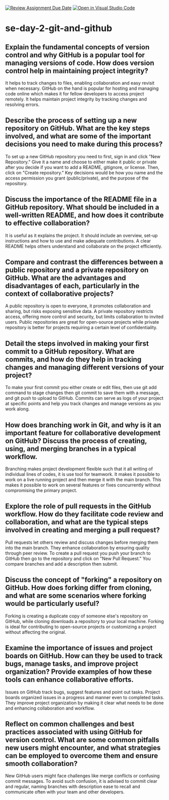 [![Review Assignment Due Date](https://classroom.github.com/assets/deadline-readme-button-22041afd0340ce965d47ae6ef1cefeee28c7c493a6346c4f15d667ab976d596c.svg)](https://classroom.github.com/a/8wgCKhpZ)
[![Open in Visual Studio Code](https://classroom.github.com/assets/open-in-vscode-2e0aaae1b6195c2367325f4f02e2d04e9abb55f0b24a779b69b11b9e10269abc.svg)](https://classroom.github.com/online_ide?assignment_repo_id=15629862&assignment_repo_type=AssignmentRepo)
# se-day-2-git-and-github
## Explain the fundamental concepts of version control and why GitHub is a popular tool for managing versions of code. How does version control help in maintaining project integrity?
It helps to track changes to files, enabling collaboration and easy revisit when necessary. GitHub on the hand is popular for hosting and managing code online which makes it for fellow developers to access project remotely. It helps maintain project integrity by tracking changes and resolving errors.
## Describe the process of setting up a new repository on GitHub. What are the key steps involved, and what are some of the important decisions you need to make during this process?
To set up a new GitHub repository you need to first, sign in and click "New Repository." Give it a name and choose to either make it public or private after you decide if you want to add a README, gitignore, or license. Then, click on "Create repository." Key decisions would be how you name and the access permission you grant (public/private), and the purpose of the repository.
## Discuss the importance of the README file in a GitHub repository. What should be included in a well-written README, and how does it contribute to effective collaboration?
It is useful as it explains the project. It should include an overview, set-up instructions and how to use and make adequate contributions. A clear README helps others understand and collaborate on the project efficiently.
## Compare and contrast the differences between a public repository and a private repository on GitHub. What are the advantages and disadvantages of each, particularly in the context of collaborative projects?
A public repository is open to everyone, it promotes collaboration and sharing, but risks exposing sensitive data. A private repository restricts access, offering more control and security, but limits collaboration to invited users. Public repositories are great for open-source projects while private repository is better for projects requiring a certain level of confidentiality.
## Detail the steps involved in making your first commit to a GitHub repository. What are commits, and how do they help in tracking changes and managing different versions of your project?
To make your first commit you either create or edit files, then use git add command to stage changes then git commit to save them with a message, and git push to upload to GitHub. Commits can serve as logs of your project at specific points and help you track changes and manage versions as you work along.
## How does branching work in Git, and why is it an important feature for collaborative development on GitHub? Discuss the process of creating, using, and merging branches in a typical workflow.
Branching makes project development flexible such that it all writing of individual lines of codes, it is use tool for teamwork. It makes it possible to work on a live running project and then merge it with the main branch. This makes it possible to work on several features or fixes concurrently without compromising the primary project.
## Explore the role of pull requests in the GitHub workflow. How do they facilitate code review and collaboration, and what are the typical steps involved in creating and merging a pull request?
Pull requests let others review and discuss changes before merging them into the main branch. They enhance collaboration by ensuring quality through peer review. To create a pull request you push your branch to GitHub then go to the repository and click on "New Pull Request." You compare branches and add a description then submit.
## Discuss the concept of "forking" a repository on GitHub. How does forking differ from cloning, and what are some scenarios where forking would be particularly useful?
Forking is creating a duplicate copy of someone else's repository on GitHub, while cloning downloads a repository to your local machine. Forking is ideal for contributing to open-source projects or customizing a project without affecting the original.
## Examine the importance of issues and project boards on GitHub. How can they be used to track bugs, manage tasks, and improve project organization? Provide examples of how these tools can enhance collaborative efforts.
Issues on GitHub track bugs, suggest features and point out tasks. Project boards organized issues in a progress and manner even to completed tasks. They improve project organization by making it clear what needs to be done and enhancing collaboration and workflow.
## Reflect on common challenges and best practices associated with using GitHub for version control. What are some common pitfalls new users might encounter, and what strategies can be employed to overcome them and ensure smooth collaboration?
New GitHub users might face challenges like merge conflicts or confusing commit messages. To avoid such confusion, it is advised to commit clear and regular, naming branches with description ease to recall and communicate often with your team and other developers.
